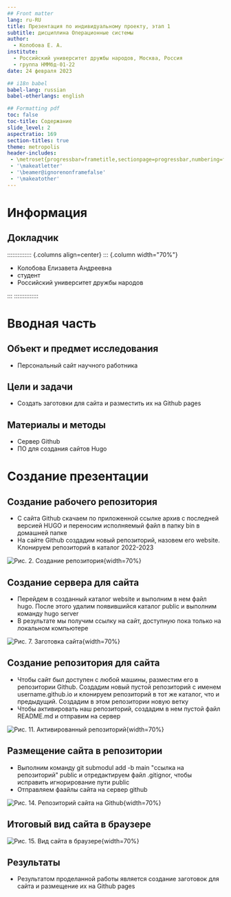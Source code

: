 ```yaml
---
## Front matter
lang: ru-RU
title: Презентация по индивидуальному проекту, этап 1
subtitle: дисциплина Операционные системы
author:
  - Колобова Е. А.
institute:
  - Российский университет дружбы народов, Москва, Россия
  - группа НММбд-01-22
date: 24 февраля 2023

## i18n babel
babel-lang: russian
babel-otherlangs: english

## Formatting pdf
toc: false
toc-title: Содержание
slide_level: 2
aspectratio: 169
section-titles: true
theme: metropolis
header-includes:
 - \metroset{progressbar=frametitle,sectionpage=progressbar,numbering=fraction}
 - '\makeatletter'
 - '\beamer@ignorenonframefalse'
 - '\makeatother'
---
```


# Информация

## Докладчик

:::::::::::::: {.columns align=center}
::: {.column width="70%"}

  * Колобова Елизавета Андреевна
  * студент
  * Российский университет дружбы народов

:::
::::::::::::::

# Вводная часть

## Объект и предмет исследования

- Персональный сайт научного работника

## Цели и задачи

- Создать заготовки для сайта и разместить их на Github pages


## Материалы и методы

- Сервер Github 
- ПО для создания сайтов Hugo

# Создание презентации

## Создание рабочего репозитория

- С сайта Github скачаем по приложенной ссылке архив с последней версией HUGO и переносим исполняемый файл в папку bin в домашней папке
- На сайте Github создадим новый репозиторий, назовем его website. Клонируем репозиторий в каталог 2022-2023

![Рис. 2. Создание репозитория](image/p2.png){width=70%}

## Создание сервера для сайта

- Перейдем в созданный каталог website и выполним в нем файл hugo. После этого удалим появившийся каталог public и выполним команду hugo server
- В результате мы получим ссылку на сайт, доступную пока только на локальном компьютере

![Рис. 7. Заготовка сайта](image/p9.png){width=70%}

## Создание репозитория для сайта

- Чтобы сайт был доступен с любой машины, разместим его в репозитории Github.
Создадим новый пустой репозиторий с именем username.github.io и клонируем репозиторий в тот же каталог, что и предыдущий. Создадим в этом репозитории новую ветку
- Чтобы активировать наш репозиторий, создадим в нем пустой файл README.md и отправим на сервер

![Рис. 11. Активированный репозиторий](image/p12.png){width=70%}

## Размещение сайта в репозитории
- Выполним команду git submodul add -b main "ссылка на репозиторий" public и отредактируем файл .gitignor, чтобы исправить игнорирование пути public
- Отправляем фаайлы сайта на сервер github

![Рис. 14. Репозиторий сайта на Github](image/p16.png){width=70%}

## Итоговый вид сайта в браузере

![Рис. 15. Вид сайта в браузере](image/p17.png){width=70%}

## Результаты
- Результатом проделанной работы является создание заготовок для сайта и размещение их на Github pages
